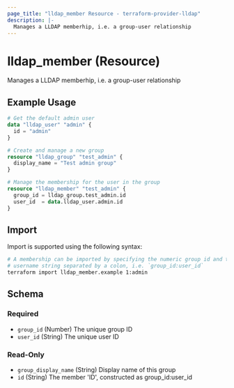 ```yaml
---
page_title: "lldap_member Resource - terraform-provider-lldap"
description: |-
  Manages a LLDAP memberhip, i.e. a group-user relationship
---
```


# lldap_member (Resource)

Manages a LLDAP memberhip, i.e. a group-user relationship

## Example Usage

```terraform
# Get the default admin user
data "lldap_user" "admin" {
  id = "admin"
}

# Create and manage a new group
resource "lldap_group" "test_admin" {
  display_name = "Test admin group"
}

# Manage the membership for the user in the group
resource "lldap_member" "test_admin" {
  group_id = lldap_group.test_admin.id
  user_id  = data.lldap_user.admin.id
}
```

## Import

Import is supported using the following syntax:

```sh
# A membership can be imported by specifying the numeric group id and the
# username string separated by a colon, i.e. `group_id:user_id`
terraform import lldap_member.example 1:admin
```

<!-- schema generated by tfplugindocs -->
## Schema

### Required

- `group_id` (Number) The unique group ID
- `user_id` (String) The unique user ID

### Read-Only

- `group_display_name` (String) Display name of this group
- `id` (String) The member 'ID', constructed as group_id:user_id
